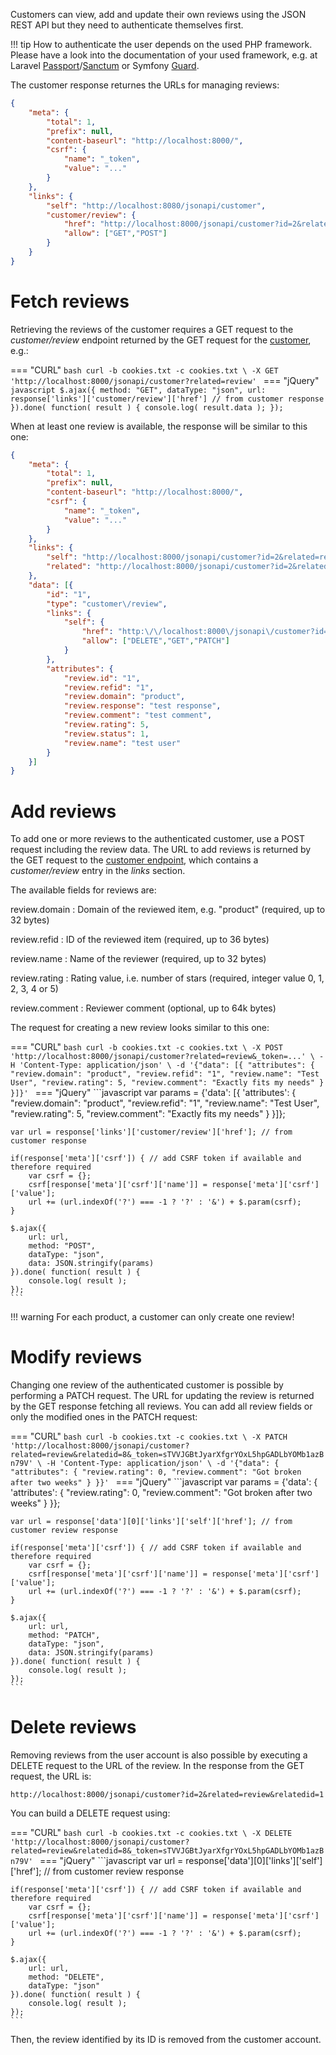 Customers can view, add and update their own reviews using the JSON REST API but they need to authenticate themselves first.

!!! tip
    How to authenticate the user depends on the used PHP framework. Please have a look into the documentation of your used framework, e.g. at Laravel [Passport](https://laravel.com/docs/master/passport)/[Sanctum](https://laravel.com/docs/master/sanctum) or Symfony [Guard](https://symfony.com/doc/current/security/guard_authentication.html).

The customer response returnes the URLs for managing reviews:

```json
{
	"meta": {
		"total": 1,
		"prefix": null,
		"content-baseurl": "http://localhost:8000/",
		"csrf": {
			"name": "_token",
			"value": "..."
		}
	},
	"links": {
		"self": "http://localhost:8080/jsonapi/customer",
		"customer/review": {
			"href": "http://localhost:8000/jsonapi/customer?id=2&related=review",
			"allow": ["GET","POST"]
		}
	}
}
```

# Fetch reviews

Retrieving the reviews of the customer requires a GET request to the *customer/review* endpoint returned by the GET request for the [customer](customer.md), e.g.:

=== "CURL"
	```bash
	curl -b cookies.txt -c cookies.txt \
	-X GET 'http://localhost:8000/jsonapi/customer?related=review'
	```
=== "jQuery"
	```javascript
	$.ajax({
		method: "GET",
		dataType: "json",
		url: response['links']['customer/review']['href'] // from customer response
	}).done( function( result ) {
		console.log( result.data );
	});
	```

When at least one review is available, the response will be similar to this one:

```json
{
	"meta": {
		"total": 1,
		"prefix": null,
		"content-baseurl": "http://localhost:8000/",
		"csrf": {
			"name": "_token",
			"value": "..."
		}
	},
	"links": {
		"self": "http://localhost:8000/jsonapi/customer?id=2&related=review",
		"related": "http://localhost:8000/jsonapi/customer?id=2&related=review"
	},
	"data": [{
		"id": "1",
		"type": "customer\/review",
		"links": {
			"self": {
				"href": "http:\/\/localhost:8000\/jsonapi\/customer?id=2&related=review&relatedid=1",
				"allow": ["DELETE","GET","PATCH"]
			}
		},
		"attributes": {
			"review.id": "1",
			"review.refid": "1",
			"review.domain": "product",
			"review.response": "test response",
			"review.comment": "test comment",
			"review.rating": 5,
			"review.status": 1,
			"review.name": "test user"
		}
	}]
}
```

# Add reviews

To add one or more reviews to the authenticated customer, use a POST request including the review data. The URL to add reviews is returned by the GET request to the [customer endpoint](customer.md), which contains a *customer/review* entry in the *links* section.

The available fields for reviews are:

review.domain
: Domain of the reviewed item, e.g. "product" (required, up to 32 bytes)

review.refid
: ID of the reviewed item (required, up to 36 bytes)

review.name
: Name of the reviewer (required, up to 32 bytes)

review.rating
: Rating value, i.e. number of stars (required, integer value 0, 1, 2, 3, 4 or 5)

review.comment
: Reviewer comment (optional, up to 64k bytes)

The request for creating a new review looks similar to this one:

=== "CURL"
	```bash
	curl -b cookies.txt -c cookies.txt \
	-X POST 'http://localhost:8000/jsonapi/customer?related=review&_token=...' \
	-H 'Content-Type: application/json' \
	-d '{"data": [{
		"attributes": {
			"review.domain": "product",
			"review.refid": "1",
			"review.name": "Test User",
			"review.rating": 5,
			"review.comment": "Exactly fits my needs"
		}
	}]}'
	```
=== "jQuery"
	```javascript
	var params = {'data': [{
		'attributes': {
			"review.domain": "product",
			"review.refid": "1",
			"review.name": "Test User",
			"review.rating": 5,
			"review.comment": "Exactly fits my needs"
		}
	}]};

	var url = response['links']['customer/review']['href']; // from customer response

	if(response['meta']['csrf']) { // add CSRF token if available and therefore required
		var csrf = {};
		csrf[response['meta']['csrf']['name']] = response['meta']['csrf']['value'];
		url += (url.indexOf('?') === -1 ? '?' : '&') + $.param(csrf);
	}

	$.ajax({
		url: url,
		method: "POST",
		dataType: "json",
		data: JSON.stringify(params)
	}).done( function( result ) {
		console.log( result );
	});
	```

!!! warning
    For each product, a customer can only create one review!

# Modify reviews

Changing one review of the authenticated customer is possible by performing a PATCH request. The URL for updating the review is returned by the GET response fetching all reviews. You can add all review fields or only the modified ones in the PATCH request:

=== "CURL"
	```bash
	curl -b cookies.txt -c cookies.txt \
	-X PATCH 'http://localhost:8000/jsonapi/customer?related=review&relatedid=8&_token=sTVVJGBtJyarXfgrYOxL5hpGADLbYOMb1azBn79V' \
	-H 'Content-Type: application/json' \
	-d '{"data": {
		"attributes": {
			"review.rating": 0,
			"review.comment": "Got broken after two weeks"
		}
	}}'
	```
=== "jQuery"
	```javascript
	var params = {'data': {
		'attributes': {
			"review.rating": 0,
			"review.comment": "Got broken after two weeks"
		}
	}};

	var url = response['data'][0]['links']['self']['href']; // from customer review response

	if(response['meta']['csrf']) { // add CSRF token if available and therefore required
		var csrf = {};
		csrf[response['meta']['csrf']['name']] = response['meta']['csrf']['value'];
		url += (url.indexOf('?') === -1 ? '?' : '&') + $.param(csrf);
	}

	$.ajax({
		url: url,
		method: "PATCH",
		dataType: "json",
		data: JSON.stringify(params)
	}).done( function( result ) {
		console.log( result );
	});
	```

# Delete reviews

Removing reviews from the user account is also possible by executing a DELETE request to the URL of the review. In the response from the GET request, the URL is:

```
http://localhost:8000/jsonapi/customer?id=2&related=review&relatedid=1
```

You can build a DELETE request using:


=== "CURL"
	```bash
	curl -b cookies.txt -c cookies.txt \
	-X DELETE 'http://localhost:8000/jsonapi/customer?related=review&relatedid=8&_token=sTVVJGBtJyarXfgrYOxL5hpGADLbYOMb1azBn79V'
	```
=== "jQuery"
	```javascript
	var url = response['data'][0]['links']['self']['href']; // from customer review response

	if(response['meta']['csrf']) { // add CSRF token if available and therefore required
		var csrf = {};
		csrf[response['meta']['csrf']['name']] = response['meta']['csrf']['value'];
		url += (url.indexOf('?') === -1 ? '?' : '&') + $.param(csrf);
	}

	$.ajax({
		url: url,
		method: "DELETE",
		dataType: "json"
	}).done( function( result ) {
		console.log( result );
	});
	```

Then, the review identified by its ID is removed from the customer account.
